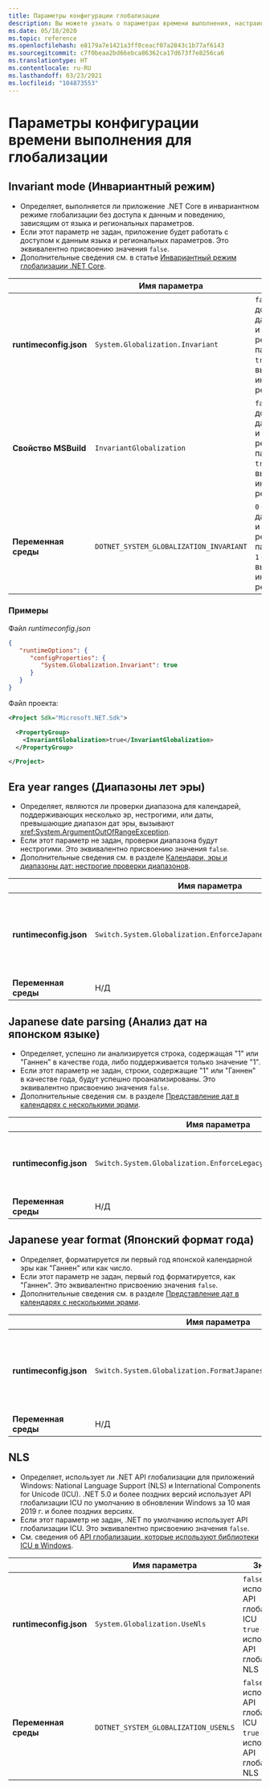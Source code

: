 ```yaml
---
title: Параметры конфигурации глобализации
description: Вы можете узнать о параметрах времени выполнения, настраивающих аспекты глобализации для приложения .NET Core, например способа анализа дат на японском языке.
ms.date: 05/18/2020
ms.topic: reference
ms.openlocfilehash: e8179a7e1421a3ff0ceacf07a2843c1b77af6143
ms.sourcegitcommit: c7f0beaa2bd66ebca86362ca17d673f7e8256ca6
ms.translationtype: HT
ms.contentlocale: ru-RU
ms.lasthandoff: 03/23/2021
ms.locfileid: "104873553"
---
```

# <a name="run-time-configuration-options-for-globalization"></a>Параметры конфигурации времени выполнения для глобализации

## <a name="invariant-mode"></a>Invariant mode (Инвариантный режим)

- Определяет, выполняется ли приложение .NET Core в инвариантном режиме глобализации без доступа к данным и поведению, зависящим от языка и региональных параметров.
- Если этот параметр не задан, приложение будет работать с доступом к данным языка и региональных параметров. Это эквивалентно присвоению значения `false`.
- Дополнительные сведения см. в статье [Инвариантный режим глобализации .NET Core](https://github.com/dotnet/runtime/blob/main/docs/design/features/globalization-invariant-mode.md).

| | Имя параметра | Значения |
| - | - | - |
| **runtimeconfig.json** | `System.Globalization.Invariant` | `false` — доступ к данным языка и региональных параметров<br/>`true` — выполнение в инвариантном режиме |
| **Свойство MSBuild** | `InvariantGlobalization` | `false` — доступ к данным языка и региональных параметров<br/>`true` — выполнение в инвариантном режиме |
| **Переменная среды** | `DOTNET_SYSTEM_GLOBALIZATION_INVARIANT` | `0` — доступ к данным языка и региональных параметров<br/>`1` — выполнение в инвариантном режиме |

### <a name="examples"></a>Примеры

Файл *runtimeconfig.json*

```json
{
   "runtimeOptions": {
      "configProperties": {
         "System.Globalization.Invariant": true
      }
   }
}
```

Файл проекта:

```xml
<Project Sdk="Microsoft.NET.Sdk">

  <PropertyGroup>
    <InvariantGlobalization>true</InvariantGlobalization>
  </PropertyGroup>

</Project>
```

## <a name="era-year-ranges"></a>Era year ranges (Диапазоны лет эры)

- Определяет, являются ли проверки диапазона для календарей, поддерживающих несколько эр, нестрогими, или даты, превышающие диапазон дат эры, вызывают <xref:System.ArgumentOutOfRangeException>.
- Если этот параметр не задан, проверки диапазона будут нестрогими. Это эквивалентно присвоению значения `false`.
- Дополнительные сведения см. в разделе [Календари, эры и диапазоны дат: нестрогие проверки диапазонов](../../standard/datetime/working-with-calendars.md#calendars-eras-and-date-ranges-relaxed-range-checks).

| | Имя параметра | Значения |
| - | - | - |
| **runtimeconfig.json** | `Switch.System.Globalization.EnforceJapaneseEraYearRanges` | `false` — нестрогие проверки диапазонов<br/>`true` — исключение при переполнении |
| **Переменная среды** | Н/Д | Н/Д |

## <a name="japanese-date-parsing"></a>Japanese date parsing (Анализ дат на японском языке)

- Определяет, успешно ли анализируется строка, содержащая "1" или "Ганнен" в качестве года, либо поддерживается только значение "1".
- Если этот параметр не задан, строки, содержащие "1" или "Ганнен" в качестве года, будут успешно проанализированы. Это эквивалентно присвоению значения `false`.
- Дополнительные сведения см. в разделе [Представление дат в календарях с несколькими эрами](../../standard/datetime/working-with-calendars.md#represent-dates-in-calendars-with-multiple-eras).

| | Имя параметра | Значения |
| - | - | - |
| **runtimeconfig.json** | `Switch.System.Globalization.EnforceLegacyJapaneseDateParsing` | `false` — поддерживается "Ганнен" или "1"<br/>`true` — поддерживается только "1" |
| **Переменная среды** | Н/Д | Н/Д |

## <a name="japanese-year-format"></a>Japanese year format (Японский формат года)

- Определяет, форматируется ли первый год японской календарной эры как "Ганнен" или как число.
- Если этот параметр не задан, первый год форматируется, как "Ганнен". Это эквивалентно присвоению значения `false`.
- Дополнительные сведения см. в разделе [Представление дат в календарях с несколькими эрами](../../standard/datetime/working-with-calendars.md#represent-dates-in-calendars-with-multiple-eras).

| | Имя параметра | Значения |
| - | - | - |
| **runtimeconfig.json** | `Switch.System.Globalization.FormatJapaneseFirstYearAsANumber` | `false` — формат в виде "Ганнен"<br/>`true` — формат в виде числа |
| **Переменная среды** | Н/Д | Н/Д |

## <a name="nls"></a>NLS

- Определяет, использует ли .NET API глобализации для приложений Windows: National Language Support (NLS) и International Components for Unicode (ICU). .NET 5.0 и более поздних версий использует API глобализации ICU по умолчанию в обновлении Windows за 10 мая 2019 г. и более поздних версиях.
- Если этот параметр не задан, .NET по умолчанию использует API глобализации ICU. Это эквивалентно присвоению значения `false`.
- См. сведения об [API глобализации, которые используют библиотеки ICU в Windows](../compatibility/globalization/5.0/icu-globalization-api.md).

| | Имя параметра | Значения | Введенный |
| - | - | - | - |
| **runtimeconfig.json** | `System.Globalization.UseNls` | `false` — использование API глобализации ICU<br/>`true` — использование API глобализации NLS | .NET 5.0 |
| **Переменная среды** | `DOTNET_SYSTEM_GLOBALIZATION_USENLS` | `false` — использование API глобализации ICU<br/>`true` — использование API глобализации NLS | .NET 5.0 |
